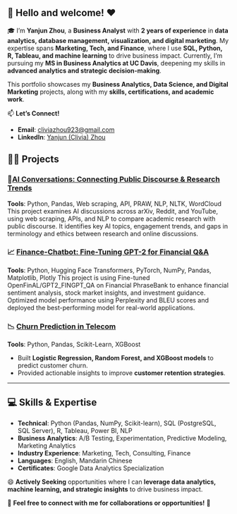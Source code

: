 ## 👋 Hello and welcome! ❤️


🎓 I’m **Yanjun Zhou**, a **Business Analyst** with **2 years of experience** in **data analytics, database management, visualization, and digital marketing**. My expertise spans **Marketing, Tech, and Finance**, where I use **SQL, Python, R, Tableau, and machine learning** to drive business impact. Currently, I’m pursuing my **MS in Business Analytics at UC Davis**, deepening my skills in **advanced analytics and strategic decision-making**.

This portfolio showcases my **Business Analytics, Data Science, and Digital Marketing** projects, along with my **skills, certifications, and academic work**.

📫 **Let’s Connect!**
- **Email**: cliviazhou923@gmail.com
- **LinkedIn**: [Yanjun (Clivia) Zhou](www.linkedin.com/in/yanjun-zhou-clivia)


## 👩‍💻 Projects

### 📡[AI Conversations: Connecting Public Discourse & Research Trends](#)
**Tools**: Python, Pandas, Web scraping, API, PRAW, NLP, NLTK, WordCloud
This project examines AI discussions across arXiv, Reddit, and YouTube, using web scraping, APIs, and NLP to compare academic research with public discourse. It identifies key AI topics, engagement trends, and gaps in terminology and ethics between research and online discussions. 

### 📈 [Finance-Chatbot: Fine-Tuning GPT-2 for Financial Q&A](#)
**Tools**: Python, Hugging Face Transformers, PyTorch, NumPy, Pandas, Matplotlib, Plotly
This project is using Fine-tuned OpenFinAL/GPT2_FINGPT_QA on Financial PhraseBank to enhance financial sentiment analysis, stock market insights, and investment guidance. Optimized model performance using Perplexity and BLEU scores and deployed the best-performing model for real-world applications.



### 📉 [Churn Prediction in Telecom](#)
**Tools**: Python, Pandas, Scikit-Learn, XGBoost  
- Built **Logistic Regression, Random Forest, and XGBoost models** to predict customer churn.
- Provided actionable insights to improve **customer retention strategies**.

---

## 💻 Skills & Expertise
- **Technical**: Python (Pandas, NumPy, Scikit-learn), SQL (PostgreSQL, SQL Server), R, Tableau, Power BI, NLP
- **Business Analytics**: A/B Testing, Experimentation, Predictive Modeling, Marketing Analytics
- **Industry Experience**: Marketing, Tech, Consulting, Finance
- **Languages**: English, Mandarin Chinese
- **Certificates**: Google Data Analytics Specialization

😄 **Actively Seeking** opportunities where I can **leverage data analytics, machine learning, and strategic insights** to drive business impact.

📌 **Feel free to connect with me for collaborations or opportunities!** 🚀

